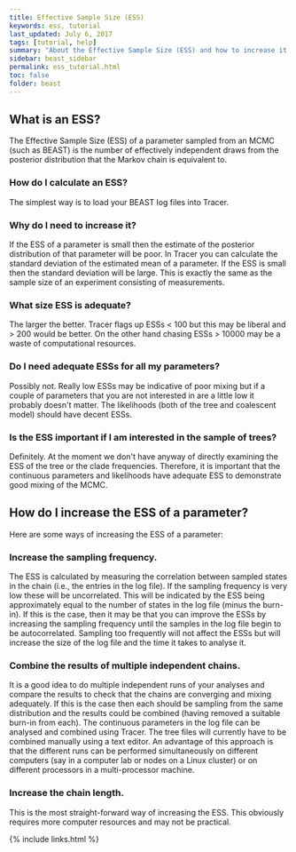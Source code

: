 ```yaml
---
title: Effective Sample Size (ESS)
keywords: ess, tutorial
last_updated: July 6, 2017
tags: [tutorial, help]
summary: "About the Effective Sample Size (ESS) and how to increase it."
sidebar: beast_sidebar
permalink: ess_tutorial.html
toc: false
folder: beast
---
```


## What is an ESS?
The Effective Sample Size (ESS) of a parameter sampled from an MCMC (such as BEAST) is the number of effectively independent draws from the posterior distribution that the Markov chain is equivalent to.

### How do I calculate an ESS?
The simplest way is to load your BEAST log files into Tracer.

### Why do I need to increase it?
If the ESS of a parameter is small then the estimate of the posterior distribution of that parameter will be poor. In Tracer you can calculate the standard deviation of the estimated mean of a parameter. If the ESS is small then the standard deviation will be large. This is exactly the same as the sample size of an experiment consisting of measurements.

### What size ESS is adequate?
The larger the better. Tracer flags up ESSs < 100 but this may be liberal and > 200 would be better. On the other hand chasing ESSs > 10000 may be a waste of computational resources.

### Do I need adequate ESSs for all my parameters?
Possibly not. Really low ESSs may be indicative of poor mixing but if a couple of parameters that you are not interested in are a little low it probably doesn't matter. The likelihoods (both of the tree and coalescent model) should have decent ESSs.

### Is the ESS important if I am interested in the sample of trees?
Definitely. At the moment we don't have anyway of directly examining the ESS of the tree or the clade frequencies. Therefore, it is important that the continuous parameters and likelihoods have adequate ESS to demonstrate good mixing of the MCMC.

## How do I increase the ESS of a parameter?
Here are some ways of increasing the ESS of a parameter:

### Increase the sampling frequency.
The ESS is calculated by measuring the correlation between sampled states in the chain (i.e., the entries in the log file). If the sampling frequency is very low these will be uncorrelated. This will be indicated by the ESS being approximately equal to the number of states in the log file (minus the burn-in). If this is the case, then it may be that you can improve the ESSs by increasing the sampling frequency until the samples in the log file begin to be autocorrelated. Sampling too frequently will not affect the ESSs but will increase the size of the log file and the time it takes to analyse it.

### Combine the results of multiple independent chains.
It is a good idea to do multiple independent runs of your analyses and compare the results to check that the chains are converging and mixing adequately. If this is the case then each should be sampling from the same distribution and the results could be combined (having removed a suitable burn-in from each). The continuous parameters in the log file can be analysed and combined using Tracer. The tree files will currently have to be combined manually using a text editor. An advantage of this approach is that the different runs can be performed simultaneously on different computers (say in a computer lab or nodes on a Linux cluster) or on different processors in a multi-processor machine.

### Increase the chain length.
This is the most straight-forward way of increasing the ESS. This obviously requires more computer resources and may not be practical.

{% include links.html %}
